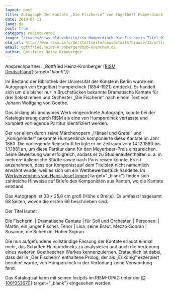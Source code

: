 ```yaml
---
layout: post
title: Autograph der Kantate „Die Fischerin“ von Engelbert Humperdinck gefunden
date: 2019-04-11
lang: de
post: true
category: rediscovered
image: "/images/news-old-website/csm_Humperdinck-Die_Fischerin_Titel_01_256f957a75.jpg"
old_url: http://www.rism.info/de/startseite/newsdetails/browse/13/article/64/newly-discovered-autograph-of-the-cantata-die-fischerin-by-engelbert-humperdinck.html
email: gottfried.heinz-kronberger@bsb-muenchen.de
author: Gottfried Heinz-Kronberger
---
```


Ansprechpartner: _Gottfried Heinz-Kronberger ([RISM Deutschland](http://de.rism.info/de/home.html){:target="_blank"}):_

Im Bestand der Bibliothek der Universität der Künste in Berlin wurde ein Autograph von Engelbert Humperdinck (1854-1921) entdeckt. Es handelt sich um die bisher nur in Bruchstücken bekannte Dramatische Kantate für drei Solostimmen und Orchester „Die Fischerin“ nach einem Text von Johann Wolfgang von Goethe.

Das bislang als anonymes Werk eingeordnete Autograph, konnte bei der Katalogisierung durch RISM als eine von Humperdinck verfasste und komplett vorliegende Partitur identifiziert werden.

Der vor allem durch seine Märchenopern „Hänsel und Gretel“ und „Königskinder“ bekannte Humperdinck komponierte diese Kantate im Jahr 1880. Die vorliegende Reinschrift fertigte er im Zeitraum vom 14.12.1880 bis 1.1.1881 an, um diese Partitur dann für den Meyerbeer-Preis einzureichen. Seine Bewerbung war erfolgreich, sodass er zu Studienaufenthalten u. a. in mehrere italienische Städte sowie nach Paris reisen konnte. Es ist anzunehmen, dass der Komponist auf dem Titelblatt nicht namentlich erwähnt wurde, weil es sich um ein Wettbewerbsstück handelte. Im [Werkverzeichnis von Hans-Josef Irmen](https://opac.rism.info/search?id=lit30027449&View=rism){:target="_blank"} finden sich zahlreiche Hinweise auf Briefe des Komponisten aus Xanten, wo die Kantate entstand.

Das Autograph ist 33 x 25,8 cm groß (Höhe x Breite). Es umfasst insgesamt 68 Seiten, wovon die ersten 66 beschrieben sind.

Der Titel lautet:

Die Fischerin. | Dramatische Cantate | für Soli und Orchester. | Personen: | Martin, ein junger Fischer. Tenor | Lisa, seine Braut. Mezzo-Sopran | Susanne, die Schenkin. Hoher Sopran.

Die nun aufgefundene vollständige Fassung der Kantate erlaubt einmal mehr, das Schaffen Humperdincks zu analysieren und auch die Vertonung eines weiteren Goetheschen Werkes kennenzulernen. Erstaunlich ist dabei, dass der in „Der Fischerin“ enthaltene Prolog, der als „Erlkönig“ exzerpiert berühmt wurde, von Humperdinck in der Vertonung keine Verwendung fand.

Das Katalogisat kann mit seinen Incipits im RISM-OPAC unter der [ID 1001053670](https://opac.rism.info/search?id=1001053670&View=rism&Language=de){:target="_blank"} eingesehen werden.
